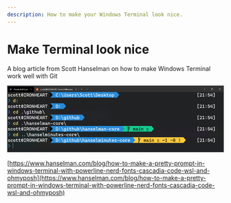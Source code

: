 ```yaml
---
description: How to make your Windows Terminal look nice.
---
```


# Make Terminal look nice

A blog article from Scott Hanselman on how to make Windows Terminal work well with Git

![](../../../../.gitbook/assets/image.png)

[https://www.hanselman.com/blog/how-to-make-a-pretty-prompt-in-windows-terminal-with-powerline-nerd-fonts-cascadia-code-wsl-and-ohmyposh](https://www.hanselman.com/blog/how-to-make-a-pretty-prompt-in-windows-terminal-with-powerline-nerd-fonts-cascadia-code-wsl-and-ohmyposh)

